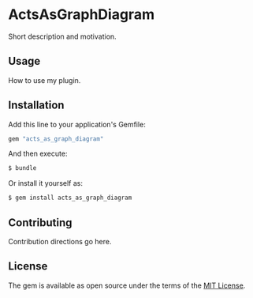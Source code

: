 # ActsAsGraphDiagram
Short description and motivation.

## Usage
How to use my plugin.

## Installation
Add this line to your application's Gemfile:

```ruby
gem "acts_as_graph_diagram"
```

And then execute:
```bash
$ bundle
```

Or install it yourself as:
```bash
$ gem install acts_as_graph_diagram
```

## Contributing
Contribution directions go here.

## License
The gem is available as open source under the terms of the [MIT License](https://opensource.org/licenses/MIT).

